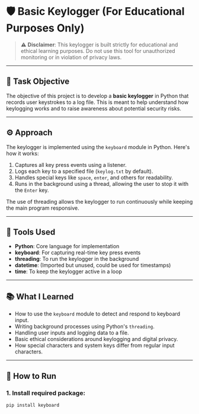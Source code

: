 # 🛡️ Basic Keylogger (For Educational Purposes Only)

> ⚠️ **Disclaimer**: This keylogger is built strictly for educational and ethical learning purposes. Do not use this tool for unauthorized monitoring or in violation of privacy laws.

---

## 🎯 Task Objective

The objective of this project is to develop a **basic keylogger** in Python that records user keystrokes to a log file. This is meant to help understand how keylogging works and to raise awareness about potential security risks.

---

## ⚙️ Approach

The keylogger is implemented using the `keyboard` module in Python. Here's how it works:

1. Captures all key press events using a listener.
2. Logs each key to a specified file (`keylog.txt` by default).
3. Handles special keys like `space`, `enter`, and others for readability.
4. Runs in the background using a thread, allowing the user to stop it with the `Enter` key.

The use of threading allows the keylogger to run continuously while keeping the main program responsive.

---

## 🧰 Tools Used

- **Python**: Core language for implementation
- **keyboard**: For capturing real-time key press events
- **threading**: To run the keylogger in the background
- **datetime**: (Imported but unused, could be used for timestamps)
- **time**: To keep the keylogger active in a loop

---

## 📚 What I Learned

- How to use the `keyboard` module to detect and respond to keyboard input.
- Writing background processes using Python's `threading`.
- Handling user inputs and logging data to a file.
- Basic ethical considerations around keylogging and digital privacy.
- How special characters and system keys differ from regular input characters.

---

## 🚀 How to Run

### 1. Install required package:
```bash
pip install keyboard
